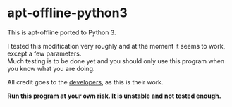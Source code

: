 apt-offline-python3
===================
This is apt-offline ported to Python 3.

I tested this modification very roughly and at the moment it seems to work, except a few parameters.  
Much testing is to be done yet and you should only use this program when you know what you are doing.

All credit goes to the [developers](https://github.com/rickysarraf/apt-offline/graphs/contributors), as this is their work.

**Run this program at your own risk. It is unstable and not tested enough.**
